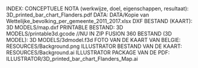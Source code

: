 INDEX:
CONCEPTUELE NOTA (werkwijze, doel, eigenschappen, resultaat): 3D_printed_bar_chart_Flanders.pdf
DATA: DATA/Kopie van Wettelijke_bevolking_per_gemeente_2011_2017.xlsx
DXF BESTAND (KAART): 3D MODELS/map.dxf
PRINTABLE BESTAND: 3D MODELS/printable3d.gcode //NU IN ZIP
FUSION 360 BESTAND (3D MODEL): 3D MODELS/3dmodel.f3d
FOTO VAN DE KAART VAN BELGIE: RESOURCES/Background.png
ILLUSTRATOR BESTAND VAN DE KAART: RESOURCES/Background.ai
ILLUSTRATOR PACKAGE VAN DE PDF: ILLUSTRATOR/3D_printed_bar_chart_Flanders_Map.ai
